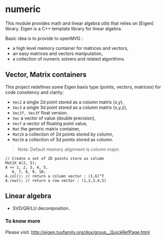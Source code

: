 # numeric

This module provides math and linear algebra utils that relies on [Eigen] library.
Eigen is a C++ template library for linear algebra.

Basic idea is to provide to openMVG :

- a high level memory container for matrices and vectors,
- an easy matrices and vectors manipulation,
- a collection of numeric solvers and related algorithms.


## Vector, Matrix containers

This project redefines some Eigen basis type (points, vectors, matrices) for code consitency and clarity:

* ``Vec2`` a single 2d point stored as a column matrix (x,y),
* ``Vec3`` a single 3d point stored as a column matrix (x,y,z),
* ``Vec2f, Vec3f`` float version.
* ``Vec`` a vector of value (double precision),
* ``Vecf`` a vector of floating point value,
* ``Mat`` the generic matrix container,
* ``Mat2X`` a collection of 2d points stored by column,
* ``Mat3X`` a collection of 3d points stored as column.

> Note: Default memory alignment is column major.

```
// Create a set of 2D points store as column
Mat2X A(2, 5);
A << 1, 2, 3, 4, 5,
   6, 7, 8, 9, 10;
A.col(); // return a column vector : (1,6)^T
A.row(); // return a row vector : (1,2,3,4,5)
```


## Linear algebra 

* SVD/QR/LU decomposition.


### To know more

Please visit: http://eigen.tuxfamily.org/dox/group__QuickRefPage.html



